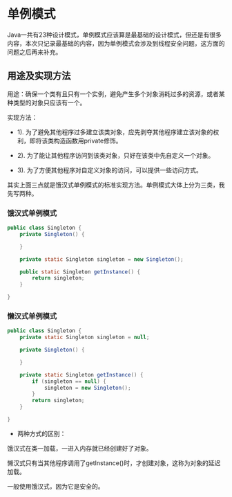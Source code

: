 # 单例模式          

Java一共有23种设计模式，单例模式应该算是最基础的设计模式，但还是有很多内容，本次只记录最基础的内容，因为单例模式会涉及到线程安全问题，这方面的问题之后再来补充。              

## 用途及实现方法               

用途：确保一个类有且只有一个实例，避免产生多个对象消耗过多的资源，或者某种类型的对象只应该有一个。       

实现方法：    

* 1). 为了避免其他程序过多建立该类对象，应先剥夺其他程序建立该对象的权利，即将该类构造函数用private修饰。     

* 2). 为了能让其他程序访问到该类对象，只好在该类中先自定义一个对象。       

* 3). 为了方便其他程序对自定义对象的访问，可以提供一些访问方式。      

其实上面三点就是饿汉式单例模式的标准实现方法。单例模式大体上分为三类，我先写两种。           

### 饿汉式单例模式      

```Java
public class Singleton {
    private Singleton() {

    }

    private static Singleton singleton = new Singleton();

    public static Singleton getInstance() {
        return singleton;
    }

}
```        


### 懒汉式单例模式       

```Java
public class Singleton {
    private static Singleton singleton = null;

    private Singleton() {

    }

    private static Singleton getInstance() {
        if (singleton == null) {
            singleton = new Singleton();
        }
        return singleton;
    }

}
```         

* 两种方式的区别：        

饿汉式在类一加载，一进入内存就已经创建好了对象。      

懒汉式只有当其他程序调用了getInstance()时，才创建对象，这称为对象的延迟加载。          

一般使用饿汉式，因为它是安全的。      
